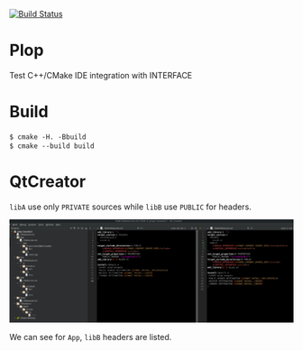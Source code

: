 [![Build Status](https://travis-ci.com/Mizux/plop.svg?branch=master)](https://travis-ci.com/Mizux/plop)
# Plop
Test C++/CMake IDE integration with INTERFACE

# Build
```shell
$ cmake -H. -Bbuild
$ cmake --build build
```

# QtCreator
`libA` use only `PRIVATE` sources while `libB` use `PUBLIC` for headers.

![qtcreator integration](qtcreator.png)

We can see for `App`, `libB` headers are listed.
